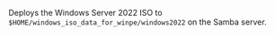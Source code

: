 Deploys the Windows Server 2022 ISO to `$HOME/windows_iso_data_for_winpe/windows2022` on the Samba server.